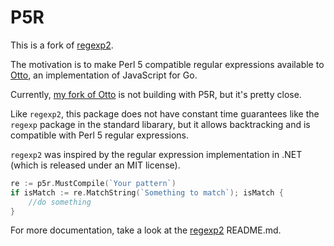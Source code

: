 # P5R

This is a fork of [regexp2](https://github.com/dlclark/regexp2).

The motivation is to make Perl 5 compatible regular expressions available to [Otto](https://github.com/robertkrimen/otto), an implementation of JavaScript for Go.

Currently, [my fork of Otto](https://github.com/xyproto/otto) is not building with P5R, but it's pretty close.

Like `regexp2`, this package does not have constant time guarantees like the `regexp` package in the standard libarary, but it allows backtracking and is compatible with Perl 5 regular expressions.

`regexp2` was inspired by the regular expression implementation in .NET (which is released under an MIT license).

```go
re := p5r.MustCompile(`Your pattern`)
if isMatch := re.MatchString(`Something to match`); isMatch {
    //do something
}
```

For more documentation, take a look at the [regexp2](https://github.com/dlclark/regexp2) README.md.
